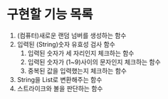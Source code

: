 # 구현할 기능 목록

1. (컴퓨터)새로운 랜덤 넘버를 생성하는 함수
2. 입력된 (String)숫자 유효성 검사 함수
    1. 입력된 숫자가 세 자리인지 체크하는 함수
    2. 입력된 숫자가 (1~9)사이의 문자인지 체크하는 함수
    3. 중복된 값을 입력했는지 체크하는 함수
3. String을 List<Integer>로 변환해주는 함수
4. 스트라이크와 볼을 판단하는 함수